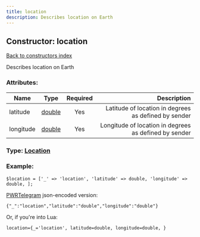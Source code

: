 ```yaml
---
title: location
description: Describes location on Earth
---
```

## Constructor: location  
[Back to constructors index](index.md)



Describes location on Earth

### Attributes:

| Name     |    Type       | Required | Description |
|----------|:-------------:|:--------:|------------:|
|latitude|[double](../types/double.md) | Yes|Latitude of location in degrees as defined by sender|
|longitude|[double](../types/double.md) | Yes|Longitude of location in degrees as defined by sender|



### Type: [Location](../types/Location.md)


### Example:

```
$location = ['_' => 'location', 'latitude' => double, 'longitude' => double, ];
```  

[PWRTelegram](https://pwrtelegram.xyz) json-encoded version:

```
{"_":"location","latitude":"double","longitude":"double"}
```


Or, if you're into Lua:  


```
location={_='location', latitude=double, longitude=double, }

```


